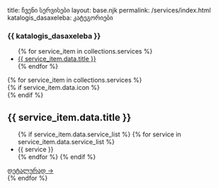 title: ჩვენი სერვისები layout: base.njk permalink: /services/index.html katalogis_dasaxeleba: კატეგორიები
<section class="services-page-section">
<div class="container">
<div class="services-page-layout">
<aside class="services-nav" data-aos="fade-right">
<h3>{{ katalogis_dasaxeleba }}</h3>
<ul>
{% for service_item in collections.services %}
<li><a href="#{{ service_item.data.slug }}">{{ service_item.data.title }}</a></li>
{% endfor %}
</ul>
</aside>
<div class="services-content">
{% for service_item in collections.services %}
<div id="{{ service_item.data.slug }}" class="service-category" data-aos="fade-up">
<div class="category-title-wrapper">
{% if service_item.data.icon %}
<div class="icon-bg {{ 'pink' if loop.index % 2 == 0 else 'lavender' }}">
<i data-lucide="{{ service_item.data.icon }}"></i>
</div>
{% endif %}
<h2>{{ service_item.data.title }}</h2>
</div>
<ul>
{% if service_item.data.service_list %}
{% for service in service_item.data.service_list %}
<li>{{ service }}</li>
{% endfor %}
{% endif %}
</ul>
<a href="{{ service_item.url }}" class="details-link">დეტალურად →</a>
</div>
{% endfor %}
</div>
</div>
</div>
</section>